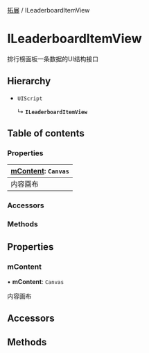 [拓展](../groups/Extension.拓展.md) / ILeaderboardItemView

# ILeaderboardItemView <Badge type="tip" text="Interface" /> <Score text="ILeaderboardItemView" />

排行榜面板一条数据的UI结构接口

## Hierarchy

- `UIScript`

  ↳ **`ILeaderboardItemView`**

## Table of contents

### Properties <Score text="Properties" /> 
| **[mContent](mwext.ILeaderboardItemView.md#mcontent)**: `Canvas`  |
| :-----|
| 内容画布|

### Accessors <Score text="Accessors" /> 

### Methods <Score text="Methods" /> 

## Properties

### mContent <Score text="mContent" /> 

• **mContent**: `Canvas`

内容画布

## Accessors

## Methods
